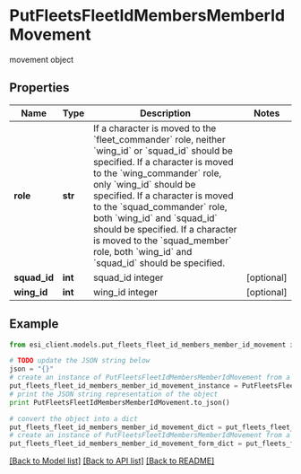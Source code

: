 # PutFleetsFleetIdMembersMemberIdMovement

movement object

## Properties

Name | Type | Description | Notes
------------ | ------------- | ------------- | -------------
**role** | **str** | If a character is moved to the &#x60;fleet_commander&#x60; role, neither &#x60;wing_id&#x60; or &#x60;squad_id&#x60; should be specified. If a character is moved to the &#x60;wing_commander&#x60; role, only &#x60;wing_id&#x60; should be specified. If a character is moved to the &#x60;squad_commander&#x60; role, both &#x60;wing_id&#x60; and &#x60;squad_id&#x60; should be specified. If a character is moved to the &#x60;squad_member&#x60; role, both &#x60;wing_id&#x60; and &#x60;squad_id&#x60; should be specified. | 
**squad_id** | **int** | squad_id integer | [optional] 
**wing_id** | **int** | wing_id integer | [optional] 

## Example

```python
from esi_client.models.put_fleets_fleet_id_members_member_id_movement import PutFleetsFleetIdMembersMemberIdMovement

# TODO update the JSON string below
json = "{}"
# create an instance of PutFleetsFleetIdMembersMemberIdMovement from a JSON string
put_fleets_fleet_id_members_member_id_movement_instance = PutFleetsFleetIdMembersMemberIdMovement.from_json(json)
# print the JSON string representation of the object
print PutFleetsFleetIdMembersMemberIdMovement.to_json()

# convert the object into a dict
put_fleets_fleet_id_members_member_id_movement_dict = put_fleets_fleet_id_members_member_id_movement_instance.to_dict()
# create an instance of PutFleetsFleetIdMembersMemberIdMovement from a dict
put_fleets_fleet_id_members_member_id_movement_form_dict = put_fleets_fleet_id_members_member_id_movement.from_dict(put_fleets_fleet_id_members_member_id_movement_dict)
```
[[Back to Model list]](../README.md#documentation-for-models) [[Back to API list]](../README.md#documentation-for-api-endpoints) [[Back to README]](../README.md)


